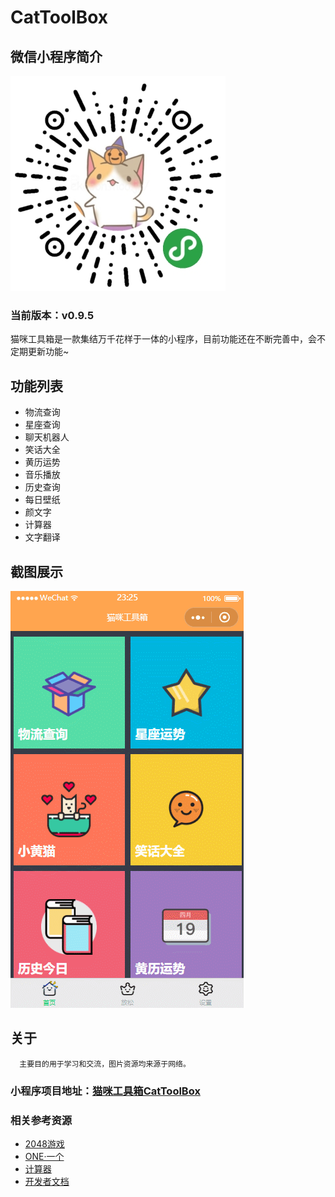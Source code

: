 # CatToolBox
## 微信小程序简介

<img src="img/logo.jpg">

### 当前版本：v0.9.5

猫咪工具箱是一款集结万千花样于一体的小程序，目前功能还在不断完善中，会不定期更新功能~

## 功能列表

- 物流查询
- 星座查询
- 聊天机器人
- 笑话大全
- 黄历运势
- 音乐播放
- 历史查询
- 每日壁纸
- 颜文字
- 计算器
- 文字翻译

## 截图展示

<img src="img/show.gif">

## 关于

      主要目的用于学习和交流，图片资源均来源于网络。

### 小程序项目地址：[猫咪工具箱CatToolBox](https://github.com/TangerineSpecter/CatToolBox)

### 相关参考资源

- [2048游戏](https://github.com/gabrielecirulli/2048)
- [ONE·一个](https://github.com/ahonn/weapp-one)
- [计算器](https://github.com/dunizb/wxapp-sCalc)
- [开发者文档](https://mp.weixin.qq.com/debug/wxadoc/dev/index.html)